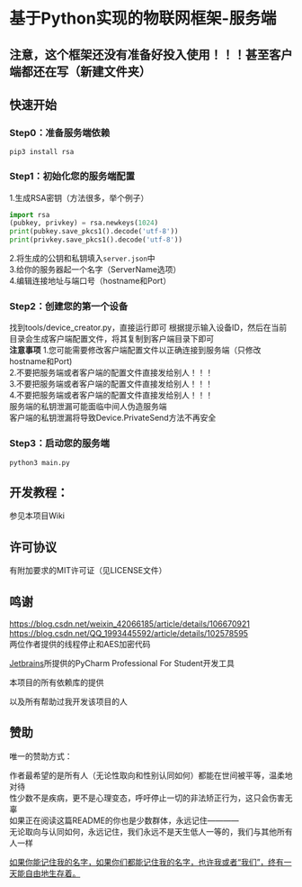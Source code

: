 # 基于Python实现的物联网框架-服务端
## 注意，这个框架还没有准备好投入使用！！！甚至客户端都还在写（新建文件夹）
## 快速开始
### Step0：准备服务端依赖
```shell
pip3 install rsa
```
### Step1：初始化您的服务端配置
1.生成RSA密钥（方法很多，举个例子）
```python
import rsa
(pubkey, privkey) = rsa.newkeys(1024)
print(pubkey.save_pkcs1().decode('utf-8'))
print(privkey.save_pkcs1().decode('utf-8'))
```
2.将生成的公钥和私钥填入`server.json`中  
3.给你的服务器起一个名字（ServerName选项）  
4.编辑连接地址与端口号（hostname和Port）
### Step2：创建您的第一个设备
找到tools/device_creator.py，直接运行即可
根据提示输入设备ID，然后在当前目录会生成客户端配置文件，将其复制到客户端目录下即可  
**注意事项**
1.您可能需要修改客户端配置文件以正确连接到服务端（只修改hostname和Port)  
2.不要把服务端或者客户端的配置文件直接发给别人！！！  
3.不要把服务端或者客户端的配置文件直接发给别人！！！  
4.不要把服务端或者客户端的配置文件直接发给别人！！！  
服务端的私钥泄漏可能面临中间人伪造服务端  
客户端的私钥泄漏将导致Device.PrivateSend方法不再安全  
### Step3：启动您的服务端
```shell
python3 main.py
```
## 开发教程：  
参见本项目Wiki

## 许可协议
有附加要求的MIT许可证（见LICENSE文件）

## 鸣谢
https://blog.csdn.net/weixin_42066185/article/details/106670921  
https://blog.csdn.net/QQ_1993445592/article/details/102578595  
两位作者提供的线程停止和AES加密代码

[Jetbrains](https://www.jetbrains.com/)所提供的PyCharm Professional For Student开发工具

本项目的所有依赖库的提供

以及所有帮助过我开发该项目的人

## 赞助

唯一的赞助方式：  

作者最希望的是所有人（无论性取向和性别认同如何）都能在世间被平等，温柔地对待  
性少数不是疾病，更不是心理变态，呼吁停止一切的非法矫正行为，这只会伤害无辜  
如果正在阅读这篇README的你也是少数群体，永远记住————  
无论取向与认同如何，永远记住，我们永远不是天生低人一等的，我们与其他所有人一样  

[如果你能记住我的名字，如果你们都能记住我的名字，也许我或者“我们”，终有一天能自由地生存着。](https://github.com/mtf-wiki/MtF-wiki)
